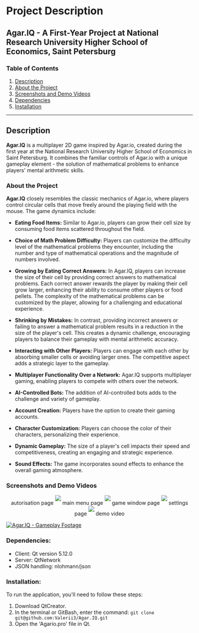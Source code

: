 # Project Description

## Agar.IQ - A First-Year Project at National Research University Higher School of Economics, Saint Petersburg

### Table of Contents

1. [Description](#description)
2. [About the Project](#about-the-project)
3. [Screenshots and Demo Videos](#screenshots-and-demo-videos)
4. [Dependencies](#dependencies)
5. [Installation](#installation)

---

## Description

**Agar.IQ** is a multiplayer 2D game inspired by Agar.io, created during the first year at the National Research University Higher School of Economics in Saint Petersburg. It combines the familiar controls of Agar.io with a unique gameplay element - the solution of mathematical problems to enhance players' mental arithmetic skills.

### About the Project

**Agar.IQ** closely resembles the classic mechanics of Agar.io, where players control circular cells that move freely around the playing field with the mouse. The game dynamics include:

- **Eating Food Items:** Similar to Agar.io, players can grow their cell size by consuming food items scattered throughout the field.

- **Choice of Math Problem Difficulty:** Players can customize the difficulty level of the mathematical problems they encounter, including the number and type of mathematical operations and the magnitude of numbers involved.
  
- **Growing by Eating Correct Answers:** In Agar.IQ, players can increase the size of their cell by providing correct answers to mathematical problems. Each correct answer rewards the player by making their cell grow larger, enhancing their ability to consume other players or food pellets. The complexity of the mathematical problems can be customized by the player, allowing for a challenging and educational experience.
  
- **Shrinking by Mistakes:** In contrast, providing incorrect answers or failing to answer a mathematical problem results in a reduction in the size of the player's cell. This creates a dynamic challenge, encouraging players to balance their gameplay with mental arithmetic accuracy.
  
- **Interacting with Other Players:** Players can engage with each other by absorbing smaller cells or avoiding larger ones. The competitive aspect adds a strategic layer to the gameplay.
  
- **Multiplayer Functionality Over a Network:** Agar.IQ supports multiplayer gaming, enabling players to compete with others over the network.
  
- **AI-Controlled Bots:** The addition of AI-controlled bots adds to the challenge and variety of gameplay.
  
- **Account Creation:** Players have the option to create their gaming accounts.
  
- **Character Customization:** Players can choose the color of their characters, personalizing their experience.
  
- **Dynamic Gameplay:** The size of a player's cell impacts their speed and competitiveness, creating an engaging and strategic experience.
  
- **Sound Effects:** The game incorporates sound effects to enhance the overall gaming atmosphere.


### Screenshots and Demo Videos

<div style="text-align: center;">
    autorisation page
    <img src="readme/screenshot1.PNG" style="margin-bottom: 10px;" />
    main menu page
    <img src="readme/screenshot2.PNG" style="margin-bottom: 10px;" />
    game window page
    <img src="readme/screenshot3.PNG" style="margin-bottom: 10px;" />
    settings page
    <img src="readme/screenshot4.PNG" style="margin-bottom: 10px;" />
    demo video
</div>

[![Agar.IQ - Gameplay Footage](https://img.youtube.com/vi/7Ccrl1oAriY/0.jpg)](https://youtu.be/7Ccrl1oAriY)

### Dependencies:

- Client: Qt version 5.12.0
- Server: QtNetwork
- JSON handling: nlohmann/json

### Installation:

To run the application, you'll need to follow these steps:

1. Download QtCreator.
2. In the terminal or GitBash, enter the command: `git clone git@github.com:Valerii3/Agar.IQ.git`
3. Open the 'Agario.pro' file in Qt.
